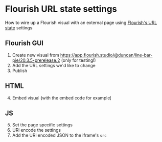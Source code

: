 # Flourish URL state settings

How to wire up a Flourish visual with an external page using [Flourish's URL state](https://github.com/kiln/flourish-url-state) settings

## Flourish GUI

1. Create new visual from https://app.flourish.studio/@duncan/line-bar-pie/20.3.5-prerelease.2 (only for testing!)
2. Add the URL settings we'd like to change
3. Publish

## HTML

4. Embed visual (with the embed code for example)

## JS

5. Set the page specific settings
6. URI encode the settings
7. Add the URI encoded JSON to the iframe's `src`
